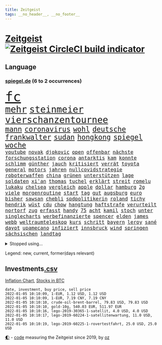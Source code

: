 ```yaml
---
title: Zeitgeist
tags: __no_header__, __no_footer__
---
```


# [Zeitgeist](https://oliz.io/zeitgeist/) [![Zeitgeist CircleCI build indicator](https://circleci.com/gh/ooz/zeitgeist.svg?style=shield)](https://circleci.com/gh/ooz/zeitgeist)

## Language

<h3><a href="https://www.spiegel.de" target="_blank">spiegel.de</a> (6 to 2 occurrences)</h3>
<p style="font-family:monospace">
<span style="font-size:32pt"><a href="news_links.html#fc" class="current">fc</a></span>
<br>
<span style="font-size:22pt"><a href="news_links.html#mehr" class="current">mehr</a></span>
<span style="font-size:22pt"><a href="news_links.html#steinmeier" class="current">steinmeier</a></span>
<span style="font-size:22pt"><a href="news_links.html#vierschanzentournee" class="current">vierschanzentournee</a></span>
<br>
<span style="font-size:17pt"><a href="news_links.html#mann" class="current">mann</a></span>
<span style="font-size:17pt"><a href="news_links.html#coronavirus" class="current">coronavirus</a></span>
<span style="font-size:17pt"><a href="news_links.html#wohl" class="current">wohl</a></span>
<span style="font-size:17pt"><a href="news_links.html#deutsche" class="current">deutsche</a></span>
<span style="font-size:17pt"><a href="news_links.html#frankwalter" class="current">frankwalter</a></span>
<span style="font-size:17pt"><a href="news_links.html#sudan" class="current">sudan</a></span>
<span style="font-size:17pt"><a href="news_links.html#hongkong" class="current">hongkong</a></span>
<span style="font-size:17pt"><a href="news_links.html#spiegel" class="current">spiegel</a></span>
<span style="font-size:17pt"><a href="news_links.html#woche" class="current">woche</a></span>
<br>
<span style="font-size:12pt"><a href="news_links.html#youtube" class="current">youtube</a></span>
<span style="font-size:12pt"><a href="news_links.html#novak" class="current">novak</a></span>
<span style="font-size:12pt"><a href="news_links.html#djokovic" class="current">djokovic</a></span>
<span style="font-size:12pt"><a href="news_links.html#open" class="current">open</a></span>
<span style="font-size:12pt"><a href="news_links.html#offenbar" class="current">offenbar</a></span>
<span style="font-size:12pt"><a href="news_links.html#nächste" class="current">nächste</a></span>
<span style="font-size:12pt"><a href="news_links.html#forschungsstation" class="new">forschungsstation</a></span>
<span style="font-size:12pt"><a href="news_links.html#corona" class="current">corona</a></span>
<span style="font-size:12pt"><a href="news_links.html#antarktis" class="current">antarktis</a></span>
<span style="font-size:12pt"><a href="news_links.html#kam" class="current">kam</a></span>
<span style="font-size:12pt"><a href="news_links.html#konnte" class="current">konnte</a></span>
<span style="font-size:12pt"><a href="news_links.html#schlimm" class="current">schlimm</a></span>
<span style="font-size:12pt"><a href="news_links.html#günther" class="current">günther</a></span>
<span style="font-size:12pt"><a href="news_links.html#jauch" class="current">jauch</a></span>
<span style="font-size:12pt"><a href="news_links.html#kritisiert" class="current">kritisiert</a></span>
<span style="font-size:12pt"><a href="news_links.html#verrät" class="current">verrät</a></span>
<span style="font-size:12pt"><a href="news_links.html#toyota" class="current">toyota</a></span>
<span style="font-size:12pt"><a href="news_links.html#general" class="current">general</a></span>
<span style="font-size:12pt"><a href="news_links.html#motors" class="current">motors</a></span>
<span style="font-size:12pt"><a href="news_links.html#jahren" class="current">jahren</a></span>
<span style="font-size:12pt"><a href="news_links.html#nullcovidstrategie" class="current">nullcovidstrategie</a></span>
<span style="font-size:12pt"><a href="news_links.html#roboterwaffen" class="new">roboterwaffen</a></span>
<span style="font-size:12pt"><a href="news_links.html#china" class="current">china</a></span>
<span style="font-size:12pt"><a href="news_links.html#grünen" class="current">grünen</a></span>
<span style="font-size:12pt"><a href="news_links.html#unterstützen" class="current">unterstützen</a></span>
<span style="font-size:12pt"><a href="news_links.html#lage" class="current">lage</a></span>
<span style="font-size:12pt"><a href="news_links.html#soldaten" class="current">soldaten</a></span>
<span style="font-size:12pt"><a href="news_links.html#xi'an" class="current">xi'an</a></span>
<span style="font-size:12pt"><a href="news_links.html#thomas" class="current">thomas</a></span>
<span style="font-size:12pt"><a href="news_links.html#tuchel" class="current">tuchel</a></span>
<span style="font-size:12pt"><a href="news_links.html#erklärt" class="current">erklärt</a></span>
<span style="font-size:12pt"><a href="news_links.html#streit" class="current">streit</a></span>
<span style="font-size:12pt"><a href="news_links.html#romelu" class="current">romelu</a></span>
<span style="font-size:12pt"><a href="news_links.html#lukaku" class="current">lukaku</a></span>
<span style="font-size:12pt"><a href="news_links.html#chelsea" class="current">chelsea</a></span>
<span style="font-size:12pt"><a href="news_links.html#vergleich" class="current">vergleich</a></span>
<span style="font-size:12pt"><a href="news_links.html#apple" class="current">apple</a></span>
<span style="font-size:12pt"><a href="news_links.html#dollar" class="current">dollar</a></span>
<span style="font-size:12pt"><a href="news_links.html#hamburg" class="current">hamburg</a></span>
<span style="font-size:12pt"><a href="news_links.html#2g" class="current">2g</a></span>
<span style="font-size:12pt"><a href="news_links.html#viele" class="current">viele</a></span>
<span style="font-size:12pt"><a href="news_links.html#morgenroutine" class="new">morgenroutine</a></span>
<span style="font-size:12pt"><a href="news_links.html#start" class="current">start</a></span>
<span style="font-size:12pt"><a href="news_links.html#tag" class="current">tag</a></span>
<span style="font-size:12pt"><a href="news_links.html#gut" class="current">gut</a></span>
<span style="font-size:12pt"><a href="news_links.html#augsburg" class="current">augsburg</a></span>
<span style="font-size:12pt"><a href="news_links.html#euro" class="current">euro</a></span>
<span style="font-size:12pt"><a href="news_links.html#bisher" class="current">bisher</a></span>
<span style="font-size:12pt"><a href="news_links.html#sawsan" class="new">sawsan</a></span>
<span style="font-size:12pt"><a href="news_links.html#chebli" class="new">chebli</a></span>
<span style="font-size:12pt"><a href="news_links.html#spdpolitikerin" class="current">spdpolitikerin</a></span>
<span style="font-size:12pt"><a href="news_links.html#roland" class="current">roland</a></span>
<span style="font-size:12pt"><a href="news_links.html#tichy" class="new">tichy</a></span>
<span style="font-size:12pt"><a href="news_links.html#hendrik" class="current">hendrik</a></span>
<span style="font-size:12pt"><a href="news_links.html#wüst" class="current">wüst</a></span>
<span style="font-size:12pt"><a href="news_links.html#cdu" class="current">cdu</a></span>
<span style="font-size:12pt"><a href="news_links.html#chow" class="new">chow</a></span>
<span style="font-size:12pt"><a href="news_links.html#hangtung" class="new">hangtung</a></span>
<span style="font-size:12pt"><a href="news_links.html#haftstrafe" class="current">haftstrafe</a></span>
<span style="font-size:12pt"><a href="news_links.html#verurteilt" class="current">verurteilt</a></span>
<span style="font-size:12pt"><a href="news_links.html#nortorf" class="new">nortorf</a></span>
<span style="font-size:12pt"><a href="news_links.html#zug" class="current">zug</a></span>
<span style="font-size:12pt"><a href="news_links.html#erfasst" class="current">erfasst</a></span>
<span style="font-size:12pt"><a href="news_links.html#handy" class="current">handy</a></span>
<span style="font-size:12pt"><a href="news_links.html#75" class="current">75</a></span>
<span style="font-size:12pt"><a href="news_links.html#acht" class="current">acht</a></span>
<span style="font-size:12pt"><a href="news_links.html#kamil" class="new">kamil</a></span>
<span style="font-size:12pt"><a href="news_links.html#stoch" class="new">stoch</a></span>
<span style="font-size:12pt"><a href="news_links.html#unter" class="current">unter</a></span>
<span style="font-size:12pt"><a href="news_links.html#singlecharts" class="current">singlecharts</a></span>
<span style="font-size:12pt"><a href="news_links.html#werbefinanzierte" class="new">werbefinanzierte</a></span>
<span style="font-size:12pt"><a href="news_links.html#spencer" class="current">spencer</a></span>
<span style="font-size:12pt"><a href="news_links.html#elden" class="new">elden</a></span>
<span style="font-size:12pt"><a href="news_links.html#james" class="current">james</a></span>
<span style="font-size:12pt"><a href="news_links.html#webb" class="current">webb</a></span>
<span style="font-size:12pt"><a href="news_links.html#weltraumteleskop" class="current">weltraumteleskop</a></span>
<span style="font-size:12pt"><a href="news_links.html#kurs" class="current">kurs</a></span>
<span style="font-size:12pt"><a href="news_links.html#schritt" class="current">schritt</a></span>
<span style="font-size:12pt"><a href="news_links.html#bayern" class="current">bayern</a></span>
<span style="font-size:12pt"><a href="news_links.html#leroy" class="current">leroy</a></span>
<span style="font-size:12pt"><a href="news_links.html#sané" class="current">sané</a></span>
<span style="font-size:12pt"><a href="news_links.html#dayot" class="new">dayot</a></span>
<span style="font-size:12pt"><a href="news_links.html#upamecano" class="new">upamecano</a></span>
<span style="font-size:12pt"><a href="news_links.html#infiziert" class="current">infiziert</a></span>
<span style="font-size:12pt"><a href="news_links.html#innsbruck" class="new">innsbruck</a></span>
<span style="font-size:12pt"><a href="news_links.html#wind" class="current">wind</a></span>
<span style="font-size:12pt"><a href="news_links.html#springen" class="current">springen</a></span>
<span style="font-size:12pt"><a href="news_links.html#sächsischen" class="current">sächsischen</a></span>
<span style="font-size:12pt"><a href="news_links.html#landtag" class="current">landtag</a></span>
</p>
<details>
<summary>Stopped using...</summary>
<p class="former" style="font-size:12pt">
euphorie(440) nachfolge(440) unentschieden(440) ignoriert(439) angeklagt(438) bars(438) erneuter(438) wartet(438) co₂(437) erinnerungen(437) hinterlassen(437) horst(437) positionen(437) zurzeit(437) 39(436) behandlung(436) bewerber(436) coronalockdown(436) festnahme(436) froh(436) gearbeitet(436) gerufen(436) geschickt(436) hansi(436) juventus(436) microsoft(436) rad(436) schwarzen(436) turin(436) usaußenminister(436) zentrale(436) 5(435) ankündigung(435) astrazeneca(435) beantragen(435) erntet(435) klimaneutral(435) nachwuchs(435) richten(435) bekannten(434) fenster(434) fußballquiz(434) gefährden(434) geschaffen(434) internationaler(434) kandidatin(434) peru(434) razzia(434) regionen(434) ärmere(434) anderthalb(433) autohersteller(433) bedrohung(433) beeinflussen(433) beschwerde(433) bewegung(433) eingeschränkt(433) gelegenheit(433) heiko(433) hinweisen(433) lady(433) nazis(433) schrieb(433) versorgt(433) weltkrieg(433) einreisen(432) führende(432) gedacht(432) halben(432) haseloff(432) lager(432) locker(432) neuem(432) usbürger(432) amsterdam(431) anspruch(431) eindruck(431) einstieg(431) fortschritt(431) fuß(431) gegenseitig(431) institut(431) leere(431) melanie(431) negativ(431) offensive(431) statement(431) versehentlich(431) drehen(430) eskalation(430) krankenhäusern(430) schröder(430) schwedische(430) unbekannten(430) zahlung(430) überzeugen(430) anerkennung(429) durchsetzen(429) eindämmen(429) figuren(429) geklärt(429) gesteht(429) hollywood(429) irak(429) kleines(429) märz(429) noten(429) partner(429) publikum(429) schwierigkeiten(429) siegte(429) tourismus(429) welchem(429) anzeigen(428) arbeiter(428) brücke(428) digitalen(428) eintracht(428) gleichberechtigung(428) jüngeren(428) notruf(428) rat(428) rechts(428) ringt(428) sibirien(428) unten(428) verpassen(428) weltweite(428) bildung(427) black(427) fanexperten(427) hauses(427) karriereberaterin(427) kompliziert(427) kostet(427) marcel(427) namens(427) nürnberg(427) politisch(427) spekulationen(427) tippen(427) trainiert(427) unerwartet(427) verschiebt(427) wehrte(427) überschattet(427) anwälte(426) ermittlern(426) usschauspielerin(426) 52(425) mode(425) mutige(425) paderborn(425) schottland(425) verbrechen(425) 32(424) ecken(424) endspiel(424) engagement(424) sensation(424) anlass(423) europäer(423) förderung(423) bekämpft(422) haftstrafen(422) halb(422) moskaus(422) neustart(422) verschwiegen(422) ausgerufen(421) eigentümer(421) genauso(421) kultur(421) menschenleben(421) modell(421) optimistisch(421) option(421) regierungspartei(421) rollen(421) tauchen(421) anja(420) aufgetreten(420) belege(420) drohe(420) mitnehmen(420) vorstellen(420) überprüfen(420) einheitliche(419) frachter(419) goldenen(419) kilometern(419) nordirland(419) skepsis(419) spotify(419) weckt(419) begriff(418) datenanalyse(418) sportlich(418) befeuern(416) küstenwache(416) lernt(416) reichsten(416) bushido(415) eklat(415) fan(414) laufenden(414) ministerium(414) zurückgegangen(414) erderwärmung(413) finanzierung(413) prognosen(413) vorgelegt(413) nationalteam(412) dir(411) matthew(411) monats(411) vorgänger(411) wünsche(411) defensive(410) klarer(410) stiegen(410) träume(410) zuschauern(410) amerikas(409) behalten(409) coronazeiten(409) konsum(409) le(409) pushbacks(409) hohem(408) museum(408) wirtschaftswachstum(408) rasen(407) wendet(407) wiener(407) auseinandersetzung(406) flagge(406) gastronomie(406) jubeln(406) nasa(406) aufgetaucht(405) rechtsstreit(405) falscher(404) platzverweis(404) landung(403) psychisch(403) sichert(403) drin(402) hilfen(402) schaut(402) beauftragt(401) erstickt(401) intelligenz(401) intensivstation(401) künstliche(401) suchten(401) ball(400) verheerend(400) sinkende(399) doping(398) thüringer(398) verfassungsgericht(398) weitermachen(398) grünenchefin(397) schützt(397) neymar(396) ungeklärt(395) gewannen(394) riesiges(394) rodrigo(394) jones(393) mittelpunkt(393) schätzen(393) türen(391) sammelte(390) ursprünglich(390) wiedergewählt(388) strategisch(387) verhinderte(387) beobachtung(386) johannes(386) verpasste(386) normalerweise(385) vorgenommen(385) entspannt(384) kontert(383) teuren(383) björn(382) härtere(382) bbc(381) erreger(380) weidel(380) aktive(378) bestechung(375) coronafolgen(375) nationalsozialismus(375) antony(373) blinken(373) versammelt(373) kehren(371) rache(371) versicherer(370) höcke(369) heimsieg(367) 13jährige(366) aggressiv(366) trugen(365) darmstadt(364) abgabe(363) ärmelkanal(362) aufheben(358) biontech/pfizer(357) eingetroffen(354) sachen(353) katzen(349) ereignet(341) kreuzung(327) 95(323) tübinger(322) geheimen(319) flächendeckend(315) trinken(313) afrikanische(310) estland(310) stromnetz(310) vormarsch(309) unwahrscheinlich(307) walterborjans(306) bundesweiten(304) lahmgelegt(304) potenziell(302) behindern(301) belästigt(301) california(301) bewerben(299) stören(297) 53jähriger(294) indigenen(292) direkten(290) beunruhigt(288) j(288) kryptowährungen(288) westberlin(287) schätzungen(286) finanziellen(284) worüber(283) inzidenzen(278) konzerte(278) krimi(278) rum(278) kriege(277) wildnis(276) strecken(267) bewirbt(265) nationaler(265) bargeld(261) geschützte(261) nordwesten(261) realistisch(260) lacht(259) bildzeitung(258) zypern(258) prozessauftakt(252) enthalten(249) scharfen(245) berechtigt(243) kühl(239) erwachsen(233) zufriedener(233) erschüttern(232) financial(232) motorrad(232) label(226) neudelhi(222) jubel(220) spritzen(219) hingelegt(217) machtoptionen(217) raumfahrt(215) 2045(213) nationaltrainer(213) 25jährige(211) strafverfolgung(211) einsätze(204) genossen(203) hardliner(201) ausgezahlt(200) ticket(199) vorgang(199) wessen(199) einwanderer(194) notlandung(192) gekentert(191) menschenmenge(191) lago(190) maggiore(190) kw(189) berchtesgaden(188) 01(186) allgegenwärtig(186) umfang(186) fünfjähriger(184) kinderimpfung(184) fotografen(183) unschuldig(183) befragung(179) träumt(178) 86(177) aggressiver(177) jamaika(177) 23jähriger(175) erhöhte(175) mangelnden(174) tragweite(174) britischem(173) stehe(173) beihilfe(172) versichert(172) brannte(171) hebel(171) sichere(171) zeugnis(171) anpassen(170) merkwürdigen(169) misshandlung(169) ansprechen(168) forscherteam(168) ramos(167) teufel(166) entstehung(164) genauer(164) schließung(164) verliebt(164) visa(164) warteten(163) altenberger(162) atomgespräche(162) britney(162) millionenentschädigung(162) spears(162) irre(161) fratzscher(160) geldwäsche(160) 9(159) akademie(159) auslaufen(159) süddeutschland(159) verbunden(159) verteidigungsministeriums(159) wissenschaften(159) 160(158) coronafall(158) dick(158) düster(158) hindukusch(157) heiraten(156) nächster(156) stufen(156) ansteckung(155) heim(155) tätig(155) abgesehen(154) mächtigen(154) batterien(153) karlsruher(153) fashion(151) sperrung(151) sprunghaft(151) roter(150) schrecklich(150) vermeintlicher(150) wunderkind(150) überdosis(149) 25jähriger(147) kürzen(147) strikten(147) häufigsten(146) unterzogen(146) landsleute(145) verdrängt(145) evakuierung(144) beatles(143) las(143) metall(143) vegas(143) abschiebungen(142) leistete(142) lieferengpässen(142) oberbayern(142) polnischen(142) planet(141) nbastar(140) schutzmaßnahmen(140) observatorium(139) anstatt(138) theorien(138) impfzahlen(137) nothilfe(137) raser(137) hochwasser(136) hochwasserkatastrophe(136) komfort(136) 210(135) drastischer(135) dfbfrauen(133) kinderärzte(132) maurer(132) zerstörten(132) fluten(131) kulisse(131) schwerelosigkeit(131) ernannt(129) halbleiter(129) kohl(129) coronagipfel(128) afghanen(127) freedom(127) lautete(127) norwegischen(126) verbannt(126) coronaleugnern(125) 240(124) schwach(124) verheiratet(124) abzugeben(123) eindeutigen(123) preisanstieg(123) boxer(122) legalisieren(122) marathon(122) rückkehrer(122) köpfen(121) nbaprofi(121) leidenschaft(120) sprint(120) öffentlicher(120) erkunden(119) fußgänger(119) ali(118) gotteslästerung(117) notlage(117) entschädigt(116) nazivergleichen(116) 1961(115) binden(115) gouverneurs(115) rundfunks(115) düsseldorfer(114) münzen(114) haushaltshilfe(113) überschreiten(113) aufkommen(112) epidemische(112) ertranken(112) früherem(112) note(112) vermietet(112) vergisst(111) fußballbundes(110) taugen(110) angestellt(109) gedränge(109) morawiecki(109) coronatoten(108) göringeckardt(108) hauptgrund(108) magdalena(108) mesut(108) wissing(108) özil(108) adidas(107) hochdruck(107) spielmacher(107) tankstellen(107) zurückziehen(107) grünenfraktionschefin(106) haushalt(106) hessens(106) iaea(106) partien(106) tierwelt(106) devise(105) fanexpertinnen(105) applaus(104) exmann(104) staatsangehörigkeit(104) tabellenführung(104) alias(103) astronaut(103) neuesten(103) saisonauftakt(103) zorn(103) überraschende(103) regelungen(102) topf(101) flüchtlingsdrama(100) kommunisten(100) prangert(100) verletzungspause(100) kooperieren(99) späte(99) töteten(99) verteidigte(99) illegaler(98) involviert(98) plänen(98) toxische(98) volkspartei(98) gerichtsentscheidung(97) südlichen(97) verstärkung(97) abgerechnet(96) bestätigte(96) fifa(96) gadgets(96) architekten(95) jerome(95) powell(95) aufgegriffen(94) katrin(94) migrationspolitik(94) längsten(93) umbruch(93) euaußengrenze(92) lahmt(92) staatsanwältin(92) gewandt(91) gewerkschaften(91) wittert(91) charly(90) eingekauft(90) härtester(90) pazifik(90) vertuschung(90) angels(89) gutgehen(89) hells(89) talk(89) urteilt(89) angehören(88) denise(88) missouri(88) mobility(88) wmqualifikation(88) 22jährige(87) erheblicher(87) kinderarzt(87) krankschreibung(87) lichter(87) pharmakonzern(87) breuer(86) defekte(86) dringen(86) erneuerbarer(86) geschmolzen(86) handhabe(86) heavymetalband(86) pannenserie(86) türkisches(86) abnehmen(85) einzuschätzen(85) fachzeitschriften(85) opioidkrise(85) arktis(84) benachbarten(84) bündnisses(84) immobilie(84) kurssturz(84) abschwächung(83) gedrückt(83) hofften(83) tvduell(83) verhörthriller(83) versöhnlich(83) vulkaninsel(83) biontechgründer(82) eumitteln(82) hübner(82) miete(82) nackte(82) sennheiser(82) umkrempeln(82) elektrisiert(81) lübecker(81) rosenheim(81) werten(81) coronaphase(80) ernsthafte(80) freiem(80) pflichtspielniederlagen(80) teamchef(80) tweets(80) 3100(79) alberto(79) coronabilanz(79) costa(79) erwecken(79) finanzkrise(79) gabriela(79) tvdebatte(79) aids(78) bombenanschlag(78) championsleaguespiel(78) kaperte(78) pfad(78) cyberangriffe(77) eingefangen(77) erklärungen(77) lauschte(77) augenhöhe(76) goldmedaillengewinnerin(76) ham(76) sound(75) hamm(74) ole(74) sorgerecht(74) vorträge(74) wiederzubeleben(74) betreten(73) bruchlandung(73) heizung(73) vogel(73) populistisch(72) trieben(72) ubooten(72) drucker(71) lea(71) menschlicher(71) zukommen(71) anhören(70) bewahrte(70) flaschenhalsrezession(70) gaskrise(70) hanna(70) hast(70) knüpfen(70) samstagabend(70) abhängen(69) aufgebracht(69) flüchtlingscamps(69) kohlrichter(69) maike(69) tatverdächtigem(69) engagieren(68) floss(68) johannesburg(68) lol(68) meistern(68) stagnieren(68) 1975(67) ausbauen(67) beider(67) elch(67) heimatländer(67) trickst(67) tristesse(67) zäune(67) energiekosten(66) sam(66) schüller(66) tiefer(66) verstand(66) amtskollegen(65) begrüßen(65) genügen(65) scheinheiligkeit(65) ach(64) bahnmitarbeiter(64) berufsschule(64) biene(64) bundesliganiederlage(64) gazprom(64) heinrich(64) kritisierten(64) schlepper(64) aue(63) blättert(63) erzgebirge(63) panama(63) schlafende(63) bestellen(62) ig(62) kombination(62) sekte(62) tshirts(62) twitteraccount(62) coronakontrollen(61) gaspreise(61) großprojekt(61) illegalem(61) cduvorsitzenden(60) charge(60) entwickler(60) fassade(60) geblitzt(60) vorschlagen(60) eidinger(59) eingefroren(59) erwartung(59) kinderklinik(59) klubführung(59) kurbelt(59) lockerung(59) unsicherheiten(59) bewältigte(58) co2preis(58) gleichermaßen(58) gratuliert(58) klimafreundlicher(58) spiegelrecherchen(58) övp(58) kai(57) kroatische(57) national(57) schleuser(57) witze(57) fördergelder(56) korruptionsvorwürfe(56) magie(56) matthäus(56) meeresgrund(56) späteren(56) warnstreiks(56) arsch(55) bedrängt(55) losgehen(55) notfallzulassung(55) papers(55) schallenberg(55) stattgefunden(55) todesfolge(55) warburg(55) 3ddruck(54) frischen(54) hüten(54) kissen(54) rennens(54) strafverfahren(54) 2700(53) einsturz(53) gebilligt(53) totgeprügelt(53) umsetzung(53) verdichef(53) verunglückte(53) österreichischer(53) 1970(52) freundlich(52) hausdurchsuchungen(52) oberst(52) sommerhaus(52) unvollendet(52) 74(51) adele(51) ansturm(51) attentate(51) entwicklungsländern(51) künstlerinnen(51) pelze(51) regierungsarbeit(51) intensivpatienten(50) jungstar(50) polnischer(50) spürbar(50) wirksam(50) dzienus(49) großbanken(49) komplizierter(49) regierungskrise(49) sachsenanhalts(49) sarahlee(49) sprecherin(49) timon(49) geschnappt(48) hinweisgeber(48) kompass(48) kompromissbereit(48) nochgesundheitsminister(48) verschlechtern(48) asylsuchenden(47) baseballschläger(47) blamiert(47) christlichen(47) parteivorstand(47) perspektive(47) stellantis(47) hartmut(46) sonderweg(46) verdreifacht(46) absprachen(45) chefposten(45) hiv(45) legalisierung(45) verglichen(45) beschlagnahmte(44) oberlandesgericht(44) europarat(43) geheimnisse(43) hochseewindparks(43) luftwaffe(43) pannenstart(43) privates(43) abschlussbericht(42) aufeinandertreffen(42) betrüger(42) czaja(42) gruselig(42) impfstoffhersteller(42) kurz'(42) legendäre(42) marion(42) rosenthal(42) wichtigster(42) wohnten(42) ehrgeizige(41) gründeten(41) kavala(41) mitschuld(41) mutterkonzern(41) 14000(40) kräftigen(40) ops(40) tötungsdelikts(40) wonach(40) zoos(40) ämtern(40) abschiedstour(39) enes(39) feind(39) heime(39) kanter(39) kriegen(39) osman(39) photo(39) seibert(39) siena(39) klimaexperten(38) landesärztekammer(38) nachkriegszeit(38) ratgeber(38) schwört(38) ausstoß(37) chefredakteur(37) coronamedikaments(37) generalstaatsanwalt(37) linnemann(37) molnupiravir(37) palace(37) zweifache(37) bestehende(36) chip(36) eignet(36) fegte(36) symbole(36) eitan(35) hager(35) inhaftiert(35) landeswährung(35) medienrummel(35) methode(35) plazenta(35) rheinderby(35) seilbahnabsturz(35) seilbahnunglück(35) geldflut(34) sandhausen(34) sexismus(34) trophäen(34) generationen(33) landeschef(33) merck(33) bemerkenswerten(32) geduldig(32) lifte(32) zoran(32) atomwaffenfähige(31) ausgeben(31) befördert(31) fischerboot(31) glühende(31) karibik(31) eröffnete(30) frisst(30) gefoltert(30) gegenzug(30) impfskeptikerin(30) importpreise(30) kürzer(30) lettland(30) pflegerin(30) statuen(30) ubahn(30) bundeskriminalamt(29) getrennte(29) house(29) vorstellt(29) wille(29) auffrischungsimpfungen(28) kaiserslautern(28) putzen(28) regional(28) schieflage(28) sexualisierte(28) unbegründet(28) videoassistenten(28) wirklichkeit(28) abgesagte(27) amerikanischer(27) ausblieb(27) benfica(27) coronaboosterimpfung(27) belogen(26) ehrlich(26) ketten(26) schusswaffen(26) staatsstreich(26) teslaaktien(26) total(26) weckruf(26) zwölfjährige(26) befreite(25) gaga(25) gegentore(25) gesundheitssystem(25) großflächig(25) gucci(25) interaktive(25) pufpaff(25) rettungseinsatz(25) weiterspielen(25) dream(24) geringer(24) havre(24) längeren(24) symbolfigur(24) vermeidbar(24) alfons(23) geht’s(23) hörmann(23) kaputtgegangen(23) sportbund(23) überfälle(23) 3gpflicht(22) aggression(22) dosb(22) erfüllung(22) perus(22) pickuptrucks(22) spdchefin(22) archiviert(21) baldkanzler(21) calais(21) stroh(21) tatortvote(21) terence(21) coronahotspot(20) ischgl(20) sohnes(20) algaddafi(19) alislam(19) billig(19) coronagesetz(19) machthabers(19) saif(19) abtrünnigen(18) andersson(18) bahnbrechende(18) handschrift(18) kalt(18) 00(17) 12jährige(17) 43jährige(17) ausschlag(17) ausschluss(17) luftverkehr(17) versicherung(17) wettrennen(17) energiekonzern(16) harsch(16) reduzierung(16) schwindel(16) ständiger(16) wellenbrecher(16) einstimmig(15) erbil(15) vierteljahrhundert(15) weltraumschrott(15) wissenschaftlern(15) annamaria(14) coronarunde(14) entsteht(14) epsteins(14) ferchichi(14) fliegende(14) kantersieg(14) schande(14) tauschen(14) ussanktionen(14) menschlich(13) versteht(13) wta(13) zukommt(13) apotheker(12) attraktiver(12) beliebten(12) interessengruppen(12) luftfilter(12) ozean(12) sank(12) auseinandersetzungen(11) auslandsreise(11) kontakten(11) polizeigewerkschaft(11) präsent(11) recycling(11) swift(11) tonfall(11) wtachef(11)
</p>
</details>
<p>Legend: <span class="new">new</span>, <span class="current">current</span>, <span class="former">former(days relevant)</span></p>

## Investments[.csv](investments.csv)

[Inflation Chart](https://inflationchart.com),
[Stocks in BTC](https://stonksinbtc.xyz/)

```
date, investment, buy price, sell price
2022-01-05 10:10:09, 1-EUR, 1.12 USD, 1.12 USD
2022-01-05 10:10:09, 1-EUR, 7.19 CNY, 7.19 CNY
2022-01-05 10:10:10, crude-oil-brent-barrel, 79.83 USD, 79.83 USD
2022-01-05 10:10:10, gold-10g, 540.03 EUR, 511.97 EUR
2022-01-05 10:10:16, lego-2019-30365-1-satellit, 4.0 USD, 4.0 USD
2022-01-05 10:10:17, lego-2019-60224-1-satellitenwartung, 11.0 USD, 11.0 USD
2022-01-05 10:10:19, lego-2019-60225-1-rovertestfahrt, 25.0 USD, 25.0 USD
```

<footer>
<a href="javascript:toggleTheme()" class="nav">🌓</a>
- <a href="https://github.com/ooz/zeitgeist">code</a> measuring the Zeitgeist since 2019, by <a href="https://oliz.io">oz</a>
</footer>

